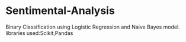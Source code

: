 # Sentimental-Analysis
Binary Classification using Logistic Regression and Naive Bayes model.
libraries used:Scikit,Pandas
